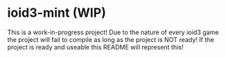 # ioid3-mint (WIP)

This is a work-in-progress project!
Due to the nature of every ioid3 game the project will fail to compile as long as the project is NOT ready!
If the project is ready and useable this README will represent this!
